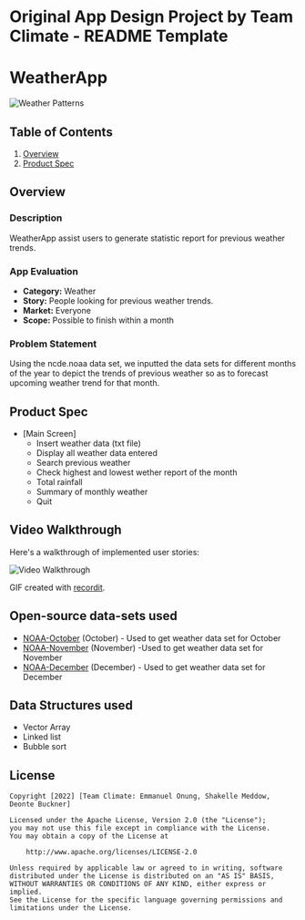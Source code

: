 Original App Design Project by Team Climate - README Template
===

# WeatherApp
![Weather Patterns](https://user-images.githubusercontent.com/96958674/164300424-4db609b5-6757-4ade-870b-e91e62c0bd8b.jpg)


## Table of Contents
1. [Overview](#Overview)
2. [Product Spec](#Product-Spec)

## Overview

### Description
WeatherApp assist users to generate statistic report for previous weather trends.

### App Evaluation
- **Category:** Weather
- **Story:** People looking for previous weather trends.
- **Market:** Everyone
- **Scope:** Possible to finish within a month

### Problem Statement 
Using the ncde.noaa data set, we inputted the data sets for different months of the year to depict the trends of previous weather so as to forecast upcoming weather trend for that month.

## Product Spec
* [Main Screen]
   * Insert weather data (txt file)
   * Display all weather data entered
   * Search previous weather
   * Check highest and lowest wether report of the month
   * Total rainfall
   * Summary of monthly weather
   * Quit

## Video Walkthrough

Here's a walkthrough of implemented user stories:

<img src='https://recordit.co/K9W83wkrh9https://recordit.co/K9W83wkrh9.gif' title='Video Walkthrough' width='' alt='Video Walkthrough' />

GIF created with [recordit](https://recordit.co).


## Open-source data-sets used

- [NOAA-October](https://www.ncdc.noaa.gov/cdo-web/quickdata) (October) - Used to get weather data set for October
- [NOAA-November](https://www.ncdc.noaa.gov/cdo-web/quickdata) (November) -Used to get weather data set for November
- [NOAA-December](https://www.ncdc.noaa.gov/cdo-web/quickdata) (December) - Used to get weather data set for December


## Data Structures used
- Vector Array
- Linked list
- Bubble sort

## License

    Copyright [2022] [Team Climate: Emmanuel Onung, Shakelle Meddow, Deonte Buckner]

    Licensed under the Apache License, Version 2.0 (the "License");
    you may not use this file except in compliance with the License.
    You may obtain a copy of the License at

        http://www.apache.org/licenses/LICENSE-2.0

    Unless required by applicable law or agreed to in writing, software
    distributed under the License is distributed on an "AS IS" BASIS,
    WITHOUT WARRANTIES OR CONDITIONS OF ANY KIND, either express or implied.
    See the License for the specific language governing permissions and
    limitations under the License.

